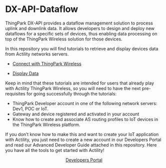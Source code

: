 # DX-API-Dataflow

ThingPark DX-API provides a dataflow management solution to process uplink and downlink data. It allows developers to design and deploy new dataflows for a specific sets of devices, thus enabling data processing on top of the ThingPark Wireless solution for those devices.

In this repository you will find tutorials to retrieve and display devices data from Actility networks servers. 
- <p><a href="https://github.com/ActilityConnectors/DX-API-Dataflow/tree/master/Connect%20with%20ThingPark%20Wireless">Connect with ThingPark Wireless</a> </p>
- <p><a href="https://github.com/ActilityConnectors/DX-API-Dataflow/tree/master/Display%20Data">Display Data</a> </p>

Keep in mind that these tutorials are intended for users that already play with Actility ThingPark Wireless, so you will need to have the next pre-requisites for going successfully through the tutorials:
-	ThingPark Developer account in one of the following network servers: Dev1, POC or IoT.
-	Gateway and device registered and activated in your account
-	Know how to create and associate AS routing profiles to IoT devices in the ThingPark Wireless platform.

If you don’t know how to make this and want to create your IoT application with Actility, you just need to create a new account in our Developers Portal and read our Advanced Developer Guide attached in this repository. Here you have all the tools to get started with Actility!

<p align="center">
  <a href="https://partners.thingpark.com/en">Developers Portal</a>
</p>
